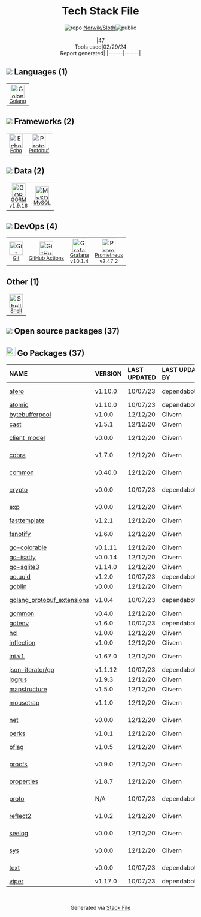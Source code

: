 <!--
&lt;--- Readme.md Snippet without images Start ---&gt;
## Tech Stack
Norwik/Sloth is built on the following main stack:

- [Golang](http://golang.org/) – Languages
- [Echo](https://echo.labstack.com) – Microframeworks (Backend)
- [Protobuf](https://developers.google.com/protocol-buffers/) – Serialization Frameworks
- [GORM](https://gorm.io/) – Object Relational Mapper (ORM)
- [MySQL](http://www.mysql.com) – Databases
- [GitHub Actions](https://github.com/features/actions) – Continuous Integration
- [Grafana](http://grafana.org/) – Monitoring Tools
- [Prometheus](http://prometheus.io/) – Monitoring Tools
- [Shell](https://en.wikipedia.org/wiki/Shell_script) – Shells

Full tech stack [here](/techstack.md)

&lt;--- Readme.md Snippet without images End ---&gt;

&lt;--- Readme.md Snippet with images Start ---&gt;
## Tech Stack
Norwik/Sloth is built on the following main stack:

- <img width='25' height='25' src='https://img.stackshare.io/service/1005/O6AczwfV_400x400.png' alt='Golang'/> [Golang](http://golang.org/) – Languages
- <img width='25' height='25' src='https://img.stackshare.io/service/4996/9P0MlumU_400x400.jpg' alt='Echo'/> [Echo](https://echo.labstack.com) – Microframeworks (Backend)
- <img width='25' height='25' src='https://img.stackshare.io/service/4393/ma2jqJKH_400x400.png' alt='Protobuf'/> [Protobuf](https://developers.google.com/protocol-buffers/) – Serialization Frameworks
- <img width='25' height='25' src='https://img.stackshare.io/service/5194/default_c656a82cbf499a944563022a13ebbd62c9f3aa4b.png' alt='GORM'/> [GORM](https://gorm.io/) – Object Relational Mapper (ORM)
- <img width='25' height='25' src='https://img.stackshare.io/service/1025/logo-mysql-170x170.png' alt='MySQL'/> [MySQL](http://www.mysql.com) – Databases
- <img width='25' height='25' src='https://img.stackshare.io/service/11563/actions.png' alt='GitHub Actions'/> [GitHub Actions](https://github.com/features/actions) – Continuous Integration
- <img width='25' height='25' src='https://img.stackshare.io/service/2645/default_8f9d552b144493679449b16c79647da5787e808b.jpg' alt='Grafana'/> [Grafana](http://grafana.org/) – Monitoring Tools
- <img width='25' height='25' src='https://img.stackshare.io/service/2501/default_3cf1b307194b26782be5cb209d30360580ae5b3c.png' alt='Prometheus'/> [Prometheus](http://prometheus.io/) – Monitoring Tools
- <img width='25' height='25' src='https://img.stackshare.io/service/4631/default_c2062d40130562bdc836c13dbca02d318205a962.png' alt='Shell'/> [Shell](https://en.wikipedia.org/wiki/Shell_script) – Shells

Full tech stack [here](/techstack.md)

&lt;--- Readme.md Snippet with images End ---&gt;
-->
<div align="center">

# Tech Stack File
![](https://img.stackshare.io/repo.svg "repo") [Norwik/Sloth](https://github.com/Norwik/Sloth)![](https://img.stackshare.io/public_badge.svg "public")
<br/><br/>
|47<br/>Tools used|02/29/24 <br/>Report generated|
|------|------|
</div>

## <img src='https://img.stackshare.io/languages.svg'/> Languages (1)
<table><tr>
  <td align='center'>
  <img width='36' height='36' src='https://img.stackshare.io/service/1005/O6AczwfV_400x400.png' alt='Golang'>
  <br>
  <sub><a href="http://golang.org/">Golang</a></sub>
  <br>
  <sub></sub>
</td>

</tr>
</table>

## <img src='https://img.stackshare.io/frameworks.svg'/> Frameworks (2)
<table><tr>
  <td align='center'>
  <img width='36' height='36' src='https://img.stackshare.io/service/4996/9P0MlumU_400x400.jpg' alt='Echo'>
  <br>
  <sub><a href="https://echo.labstack.com">Echo</a></sub>
  <br>
  <sub></sub>
</td>

<td align='center'>
  <img width='36' height='36' src='https://img.stackshare.io/service/4393/ma2jqJKH_400x400.png' alt='Protobuf'>
  <br>
  <sub><a href="https://developers.google.com/protocol-buffers/">Protobuf</a></sub>
  <br>
  <sub></sub>
</td>

</tr>
</table>

## <img src='https://img.stackshare.io/databases.svg'/> Data (2)
<table><tr>
  <td align='center'>
  <img width='36' height='36' src='https://img.stackshare.io/service/5194/default_c656a82cbf499a944563022a13ebbd62c9f3aa4b.png' alt='GORM'>
  <br>
  <sub><a href="https://gorm.io/">GORM</a></sub>
  <br>
  <sub>v1.9.16</sub>
</td>

<td align='center'>
  <img width='36' height='36' src='https://img.stackshare.io/service/1025/logo-mysql-170x170.png' alt='MySQL'>
  <br>
  <sub><a href="http://www.mysql.com">MySQL</a></sub>
  <br>
  <sub></sub>
</td>

</tr>
</table>

## <img src='https://img.stackshare.io/devops.svg'/> DevOps (4)
<table><tr>
  <td align='center'>
  <img width='36' height='36' src='https://img.stackshare.io/service/1046/git.png' alt='Git'>
  <br>
  <sub><a href="http://git-scm.com/">Git</a></sub>
  <br>
  <sub></sub>
</td>

<td align='center'>
  <img width='36' height='36' src='https://img.stackshare.io/service/11563/actions.png' alt='GitHub Actions'>
  <br>
  <sub><a href="https://github.com/features/actions">GitHub Actions</a></sub>
  <br>
  <sub></sub>
</td>

<td align='center'>
  <img width='36' height='36' src='https://img.stackshare.io/service/2645/default_8f9d552b144493679449b16c79647da5787e808b.jpg' alt='Grafana'>
  <br>
  <sub><a href="http://grafana.org/">Grafana</a></sub>
  <br>
  <sub>v10.1.4</sub>
</td>

<td align='center'>
  <img width='36' height='36' src='https://img.stackshare.io/service/2501/default_3cf1b307194b26782be5cb209d30360580ae5b3c.png' alt='Prometheus'>
  <br>
  <sub><a href="http://prometheus.io/">Prometheus</a></sub>
  <br>
  <sub>v2.47.2</sub>
</td>

</tr>
</table>

## Other (1)
<table><tr>
  <td align='center'>
  <img width='36' height='36' src='https://img.stackshare.io/service/4631/default_c2062d40130562bdc836c13dbca02d318205a962.png' alt='Shell'>
  <br>
  <sub><a href="https://en.wikipedia.org/wiki/Shell_script">Shell</a></sub>
  <br>
  <sub></sub>
</td>

</tr>
</table>


## <img src='https://img.stackshare.io/group.svg' /> Open source packages (37)</h2>

## <img width='24' height='24' src='https://img.stackshare.io/service/21112/default_1346bbda8fe03e4dce5601323a3ca47a10c1ae36.png'/> Go Packages (37)

|NAME|VERSION|LAST UPDATED|LAST UPDATED BY|LICENSE|VULNERABILITIES|
|:------|:------|:------|:------|:------|:------|
|[afero](https://pkg.go.dev/github.com/spf13/afero)|v1.10.0|10/07/23|dependabot[bot] |Apache-2.0|N/A|
|[atomic](https://pkg.go.dev/go.uber.org/atomic)|v1.10.0|10/07/23|dependabot[bot] |MIT|N/A|
|[bytebufferpool](https://pkg.go.dev/github.com/valyala/bytebufferpool)|v1.0.0|12/12/20|Clivern |MIT|N/A|
|[cast](https://pkg.go.dev/github.com/spf13/cast)|v1.5.1|12/12/20|Clivern |MIT|N/A|
|[client_model](https://pkg.go.dev/github.com/prometheus/client_model)|v0.0.0|12/12/20|Clivern |Apache-2.0|N/A|
|[cobra](https://pkg.go.dev/github.com/spf13/cobra)|v1.7.0|12/12/20|Clivern |Apache-2.0|N/A|
|[common](https://pkg.go.dev/github.com/prometheus/common)|v0.40.0|12/12/20|Clivern |Apache-2.0|N/A|
|[crypto](https://pkg.go.dev/golang.org/x/crypto)|v0.0.0|10/07/23|dependabot[bot] |BSD-3-Clause|[CVE-2020-9283](https://github.com/advisories/GHSA-ffhg-7mh4-33c4) (Moderate)|
|[exp](https://pkg.go.dev/golang.org/x/exp)|v0.0.0|12/12/20|Clivern |BSD-3-Clause|N/A|
|[fasttemplate](https://pkg.go.dev/github.com/valyala/fasttemplate)|v1.2.1|12/12/20|Clivern |MIT|N/A|
|[fsnotify](https://pkg.go.dev/github.com/fsnotify/fsnotify)|v1.6.0|12/12/20|Clivern |BSD-3-Clause|N/A|
|[go-colorable](https://pkg.go.dev/github.com/mattn/go-colorable)|v0.1.11|12/12/20|Clivern |MIT|N/A|
|[go-isatty](https://pkg.go.dev/github.com/mattn/go-isatty)|v0.0.14|12/12/20|Clivern |MIT|N/A|
|[go-sqlite3](https://pkg.go.dev/github.com/mattn/go-sqlite3)|v1.14.0|12/12/20|Clivern |MIT|N/A|
|[go.uuid](https://pkg.go.dev/github.com/satori/go.uuid)|v1.2.0|10/07/23|dependabot[bot] |MIT|N/A|
|[goblin](https://pkg.go.dev/github.com/franela/goblin)|v0.0.0|12/12/20|Clivern |MIT|N/A|
|[golang_protobuf_extensions](https://pkg.go.dev/github.com/matttproud/golang_protobuf_extensions)|v1.0.4|10/07/23|dependabot[bot] |Apache-2.0|N/A|
|[gommon](https://pkg.go.dev/github.com/labstack/gommon)|v0.4.0|12/12/20|Clivern |MIT|N/A|
|[gotenv](https://pkg.go.dev/github.com/subosito/gotenv)|v1.6.0|10/07/23|dependabot[bot] |MIT|N/A|
|[hcl](https://pkg.go.dev/github.com/hashicorp/hcl)|v1.0.0|12/12/20|Clivern |MPL-2.0|N/A|
|[inflection](https://pkg.go.dev/github.com/jinzhu/inflection)|v1.0.0|12/12/20|Clivern |MIT|N/A|
|[ini.v1](https://pkg.go.dev/gopkg.in/ini.v1)|v1.67.0|12/12/20|Clivern |Apache-2.0|N/A|
|[json-iterator/go](https://pkg.go.dev/github.com/json-iterator/go)|v1.1.12|10/07/23|dependabot[bot] |MIT|N/A|
|[logrus](https://pkg.go.dev/github.com/sirupsen/logrus)|v1.9.3|12/12/20|Clivern |MIT|N/A|
|[mapstructure](https://pkg.go.dev/github.com/mitchellh/mapstructure)|v1.5.0|12/12/20|Clivern |MIT|N/A|
|[mousetrap](https://pkg.go.dev/github.com/inconshreveable/mousetrap)|v1.1.0|12/12/20|Clivern |Apache-2.0|N/A|
|[net](https://pkg.go.dev/golang.org/x/net)|v0.0.0|12/12/20|Clivern |BSD-3-Clause|N/A|
|[perks](https://pkg.go.dev/github.com/beorn7/perks)|v1.0.1|12/12/20|Clivern |MIT|N/A|
|[pflag](https://pkg.go.dev/github.com/spf13/pflag)|v1.0.5|12/12/20|Clivern |BSD-3-Clause|N/A|
|[procfs](https://pkg.go.dev/github.com/prometheus/procfs)|v0.9.0|12/12/20|Clivern |Apache-2.0|N/A|
|[properties](https://pkg.go.dev/github.com/magiconair/properties)|v1.8.7|12/12/20|Clivern |BSD-2-Clause|N/A|
|[proto](https://pkg.go.dev/github.com/golang/protobuf/proto)|N/A|10/07/23|dependabot[bot] |BSD-3-Clause|N/A|
|[reflect2](https://pkg.go.dev/github.com/modern-go/reflect2)|v1.0.2|12/12/20|Clivern |Apache-2.0|N/A|
|[seelog](https://pkg.go.dev/github.com/cihub/seelog)|v0.0.0|12/12/20|Clivern |BSD-3-Clause|N/A|
|[sys](https://pkg.go.dev/golang.org/x/sys)|v0.0.0|12/12/20|Clivern |BSD-3-Clause|N/A|
|[text](https://pkg.go.dev/golang.org/x/text)|v0.0.0|10/07/23|dependabot[bot] |BSD-3-Clause|N/A|
|[viper](https://pkg.go.dev/github.com/spf13/viper)|v1.17.0|10/07/23|dependabot[bot] |MIT|N/A|

<br/>
<div align='center'>

Generated via [Stack File](https://github.com/marketplace/stack-file)
